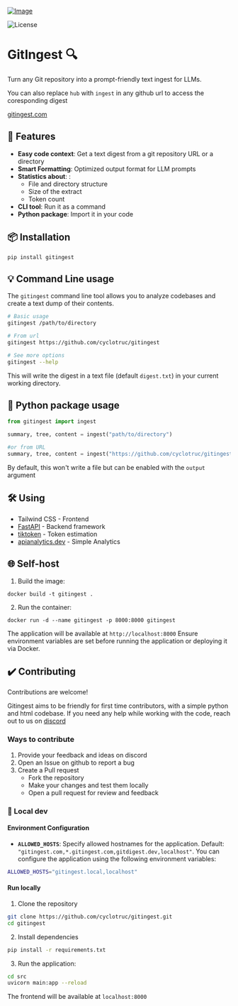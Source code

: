 [![Image](./docs/frontpage.png "GitIngest main page")](https://gitingest.com/)

![License](https://img.shields.io/badge/license-MIT-blue.svg)

# GitIngest 🔍
Turn any Git repository into a prompt-friendly text ingest for LLMs.

You can also replace `hub` with `ingest` in any github url to access the coresponding digest

[gitingest.com](https://gitingest.com/) 


## 🚀 Features

- **Easy code context**: Get a text digest from a git repository URL or a directory
- **Smart Formatting**: Optimized output format for LLM prompts
- **Statistics about**: :
  - File and directory structure
  - Size of the extract
  - Token count  
- **CLI tool**: Run it as a command
- **Python package**: Import it in your code


## 📦 Installation

```
pip install gitingest
```


## 💡 Command Line usage

The `gitingest` command line tool allows you to analyze codebases and create a text dump of their contents.

```bash
# Basic usage
gitingest /path/to/directory

# From url
gitingest https://github.com/cyclotruc/gitingest

# See more options
gitingest --help
```

This will write the digest in a text file (default `digest.txt`) in your current working directory.


## 🐛 Python package usage


```python
from gitingest import ingest

summary, tree, content = ingest("path/to/directory")

#or from URL
summary, tree, content = ingest("https://github.com/cyclotruc/gitingest")
```

By default, this won't write a file but can be enabled with the `output` argument


## 🛠️ Using
- Tailwind CSS - Frontend
- [FastAPI](https://github.com/fastapi/fastapi) - Backend framework
- [tiktoken](https://github.com/openai/tiktoken) - Token estimation
- [apianalytics.dev](https://www.apianalytics.dev/) - Simple Analytics


## 🌐 Self-host 
1. Build the image:
```
docker build -t gitingest .
```

2. Run the container:
```
docker run -d --name gitingest -p 8000:8000 gitingest
```
The application will be available at `http://localhost:8000`
Ensure environment variables are set before running the application or deploying it via Docker.

## ✔️ Contributing

Contributions are welcome! 

Gitingest aims to be friendly for first time contributors, with a simple python and html codebase. If you need any help while working with the code, reach out to us on [discord](https://discord.com/invite/zerRaGK9EC)

### Ways to contribute 

1. Provide your feedback and ideas on discord
2. Open an Issue on github to report a bug 
2. Create a Pull request
   - Fork the repository
   - Make your changes and test them locally
   - Open a pull request for review and feedback

### 🔧 Local dev

####  Environment Configuration
- **`ALLOWED_HOSTS`**: Specify allowed hostnames for the application. Default: `"gitingest.com,*.gitingest.com,gitdigest.dev,localhost"`.
You can configure the application using the following environment variables:

```bash
ALLOWED_HOSTS="gitingest.local,localhost"
```

#### Run locally
1. Clone the repository 
```bash
git clone https://github.com/cyclotruc/gitingest.git
cd gitingest
```

2. Install dependencies
```bash
pip install -r requirements.txt
```

3. Run the application:
```bash
cd src
uvicorn main:app --reload
```

The frontend will be available at `localhost:8000` 


